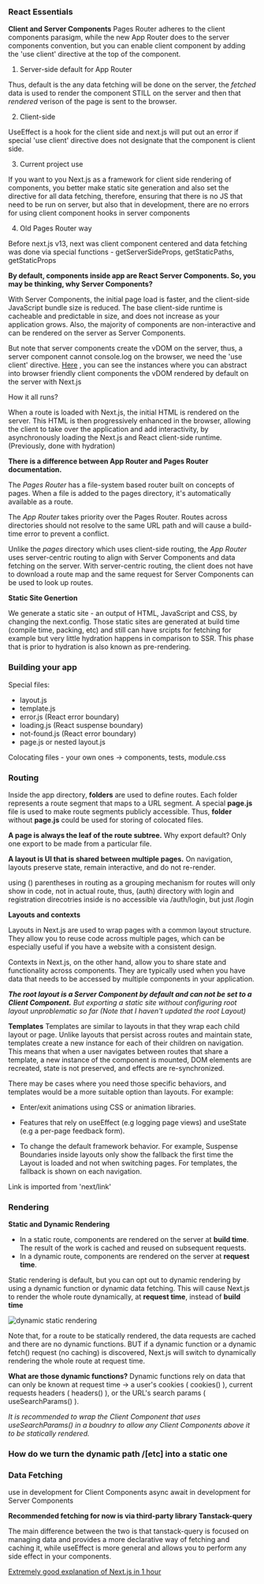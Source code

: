 ### React Essentials

**Client and Server Components**
Pages Router adheres to the client components parasigm, while the new App Router does to the server components convention, but you can enable client component by adding the 'use client' directive at the top of the component.

1. Server-side default for App Router

Thus, default is the any data fetching will be done on the server, the *fetched* data is used to render the component STILL on the server and then that *rendered* verison of the page is sent to the browser.

2. Client-side

UseEffect is a hook for the client side and next.js will put out an error if special 'use client' directive does not designate that the component is client side.

3. Current project use

If you want to you Next.js as a framework for client side rendering of components, you better make static site generation and also set the directive for all data fetching, therefore, ensuring that there is no JS that need to be run on server, but also that in development, there are no errors for using client component hooks in server components

4. Old Pages Router way

Before next.js v13, next was client component centered and data fetching was done via special functions - getServerSideProps, getStaticPaths, getStaticProps

**By default, components inside app are React Server Components. So, you may be thinking, why Server Components?** 

With Server Components, the initial page load is faster, and the client-side JavaScript bundle size is reduced. The base client-side runtime is cacheable and predictable in size, and does not increase as your application grows. Also, the majority of components are non-interactive and can be rendered on the server as Server Components.

But note that server components create the vDOM on the server, thus, a server component cannot console.log on the browser, we need the 'use client' directive. [Here](https://nextjs.org/docs/getting-started/react-essentials#when-to-use-server-and-client-components) , you can see the instances where you can abstract into browser friendly client components the vDOM rendered by default on the server with Next.js

How it all runs?

When a route is loaded with Next.js, the initial HTML is rendered on the server. This HTML is then progressively enhanced in the browser, allowing the client to take over the application and add interactivity, by asynchronously loading the Next.js and React client-side runtime. (Previously, done with hydration)

**There is a difference between App Router and Pages Router documentation.**

The *Pages Router* has a file-system based router built on concepts of pages. When a file is added to the pages directory, it's automatically available as a route. 

The *App Router* takes priority over the Pages Router. Routes across directories should not resolve to the same URL path and will cause a build-time error to prevent a conflict.

Unlike the *pages* directory which uses client-side routing, the *App Router* uses server-centric routing to align with Server Components and data fetching on the server. With server-centric routing, the client does not have to download a route map and the same request for Server Components can be used to look up routes.

**Static Site Genertion**

We generate a static site - an output of HTML, JavaScript and CSS, by changing the next.config. Those static sites are generated at build time (compile time, packing, etc) and still can have srcipts for fetching for example but very little hydration happens in comparison to SSR. 
This phase that is prior to hydration is also known as pre-rendering.


### Building your app

Special files:
- layout.js
- template.js
- error.js (React error boundary)
- loading.js (React suspense boundary)
- not-found.js (React error boundary)
- page.js or nested layout.js

Colocating files - your own ones -> components, tests, module.css

### Routing
Inside the app directory, **folders** are used to define routes. Each folder represents a route segment that maps to a URL segment. 
A special **page.js** file is used to make route segments publicly accessible.
Thus, **folder** without **page.js** could be used for storing of colocated files.

**A page is always the leaf of the route subtree.**
    Why export default?  Only one export to be made from a particular file.

**A layout is UI that is shared between multiple pages.**
    On navigation, layouts preserve state, remain interactive, and do not re-render.

using () parentheses in routing as a grouping mechanism for routes will only show in code, not in actual route, thus, (auth) directory with login and registration direcotries inside is no accessible via /auth/login, but just /login

**Layouts and contexts**

Layouts in Next.js are used to wrap pages with a common layout structure. They allow you to reuse code across multiple pages, which can be especially useful if you have a website with a consistent design.

Contexts in Next.js, on the other hand, allow you to share state and functionality across components. They are typically used when you have data that needs to be accessed by multiple components in your application.

***The root layout is a Server Component by default and can not be set to a Client Component.*** *But exporting a static site without configuring root layout unproblematic so far (Note that I haven't updated the root Layout)* 

**Templates**
Templates are similar to layouts in that they wrap each child layout or page. Unlike layouts that persist across routes and maintain state, templates create a new instance for each of their children on navigation. This means that when a user navigates between routes that share a template, a new instance of the component is mounted, DOM elements are recreated, state is not preserved, and effects are re-synchronized.

There may be cases where you need those specific behaviors, and templates would be a more suitable option than layouts. For example:

- Enter/exit animations using CSS or animation libraries.

- Features that rely on useEffect (e.g logging page views) and useState (e.g a per-page feedback form).

- To change the default framework behavior. For example, Suspense Boundaries inside layouts only show the fallback the first time the Layout is loaded and not when switching pages. For templates, the fallback is shown on each navigation.

Link is imported from 'next/link'

### Rendering

**Static and Dynamic Rendering**
- In a static route, components are rendered on the server at **build time**. The result of the work is cached and reused on subsequent requests. 
- In a dynamic route, components are rendered on the server at **request time**.

Static rendering is default, but you can opt out to dynamic rendering by using a dynamic function or dynamic data fetching. This will cause Next.js to render the whole route dynamically, at **request time**, instead of **build time**

![dynamic static rendering](https://github.com/VasilGVasilev/realEstate/blob/main/effectOfDynamicStaticRendering.png)

Note that, for a route to be statically rendered, the data requests are cached and there are no dynamic functions. BUT  if a dynamic function or a dynamic fetch() request (no caching) is discovered, Next.js will switch to dynamically rendering the whole route at request time.

**What are those dynamic functions?**
Dynamic functions rely on data that can only be known at request time -> a user's cookies ( cookies() ), current requests headers ( headers() ), or the URL's search params ( useSearchParams() ). 

*It is recommended to wrap the Client Component that uses useSearchParams() in a <Suspence/> boudnry to allow any Client Components above it to be statically rendered.*

### How do we turn the dynamic path /[etc] into a static one

### Data Fetching

use in development for Client Components
async await in development for Server Components

**Recommended fetching for now is via third-party library Tanstack-query**

The main difference between the two is that tanstack-query is focused on managing data and provides a more declarative way of fetching and caching it, while useEffect is more general and allows you to perform any side effect in your components.

[Extremely good explanation of Next.js in 1 hour](https://www.youtube.com/watch?v=Sbl04kOL1dM)